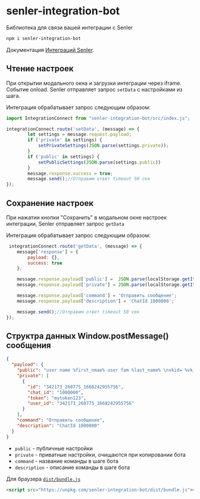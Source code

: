 # senler-integration-bot


Библиотека для связи вашей интеграции с Senler


```sh
npm i senler-integration-bot
```

Документация [Интеграций Senler](https://help.senler.ru/senler/dev/prilozheniya).


## Чтение настроек
При открытии модального окна и загрузки интеграции через iframe. Событие onload. Senler отправляет запрос `setData` c настройками из шага.

Интеграция обрабатывает запрос следующим образом:
```js
import IntegrationConnect from "senler-integration-bot/src/index.js";

integrationConnect.route('setData', (message) => {
        let settings = message.request.payload;
        if ('private' in settings) {
            setPrivateSettings(JSON.parse(settings.private));
        }
        if ('public' in settings) {
            setPublicSettings(JSON.parse(settings.public))
        }
        message.response.success = true;
        message.send();//Отправим ответ timeout 50 сек
});
```

## Сохранение настроек
При нажатии кнопки "Сохранить" в модальном окне настроек интеграции, Senler отправляет запрос `getData`

Интеграция обрабатывает запрос следующим образом:
```js
 integrationConnect.route('getData', (message) => {
    message['response'] = {
        payload: {},
        success: true
    };

    message.response.payload['public'] =  JSON.parse(localStorage.getItem('public_settings'));
    message.response.payload['private'] = JSON.parse(localStorage.getItem('private_settings'));

    message.response.payload['command'] = 'Отправить сообщение';
    message.response.payload['description'] = 'ChatId 1000000';

    message.send();//Отправим ответ timeout 50 сек
});
```
## Cтруктра данных  Window.postMessage() сообщения
```json
{
  "payload": {
    "public": "user name %first_nmae% user fam %last_name% \nvkid= %vk_id%",
    "private": [
      {
        "id": "342173_268775_1668242955756",
        "chat_id": "1000000",
        "token": "mytoken123",
        "user_id": "342173_268775_1668242955756"
      }
    ],
    "command": "Отправить сообщение",
    "description": "ChatId 1000000"
  }
}
```
- `public` - публичные настройки
- `private` - приватные настройки, очищаются при копировании бота
- `command` - название команды в шаге бота
- `description` - описание команды в шаге бота

Для браузера [`dist/bundle.js`](https://unpkg.com/senler-integration-bot/dist/bundle.js)

```html
<script src="https://unpkg.com/senler-integration-bot/dist/bundle.js"></script>
```